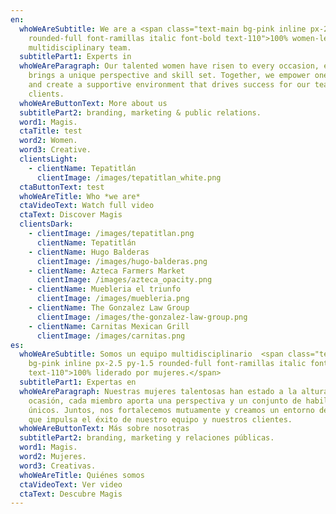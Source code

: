 ```yaml
---
en:
  whoWeAreSubtitle: We are a <span class="text-main bg-pink inline px-2.5 py-1.5
    rounded-full font-ramillas italic font-bold text-110">100% women-led</span>
    multidisciplinary team.
  subtitlePart1: Experts in
  whoWeAreParagraph: Our talented women have risen to every occasion, each member
    brings a unique perspective and skill set. Together, we empower one another
    and create a supportive environment that drives success for our team and
    clients.
  whoWeAreButtonText: More about us
  subtitlePart2: branding, marketing & public relations.
  word1: Magis.
  ctaTitle: test
  word2: Women.
  word3: Creative.
  clientsLight:
    - clientName: Tepatitlán
      clientImage: /images/tepatitlan_white.png
  ctaButtonText: test
  whoWeAreTitle: Who *we are*
  ctaVideoText: Watch full video
  ctaText: Discover Magis
  clientsDark:
    - clientImage: /images/tepatitlan.png
      clientName: Tepatitlán
    - clientName: Hugo Balderas
      clientImage: /images/hugo-balderas.png
    - clientName: Azteca Farmers Market
      clientImage: /images/azteca_opacity.png
    - clientName: Muebleria el triunfo
      clientImage: /images/muebleria.png
    - clientName: The Gonzalez Law Group
      clientImage: /images/the-gonzalez-law-group.png
    - clientName: Carnitas Mexican Grill
      clientImage: /images/carnitas.png
es:
  whoWeAreSubtitle: Somos un equipo multidisciplinario  <span class="text-main
    bg-pink inline px-2.5 py-1.5 rounded-full font-ramillas italic font-bold
    text-110">100% liderado por mujeres.</span>
  subtitlePart1: Expertas en
  whoWeAreParagraph: Nuestras mujeres talentosas han estado a la altura de cada
    ocasión, cada miembro aporta una perspectiva y un conjunto de habilidades
    únicos. Juntos, nos fortalecemos mutuamente y creamos un entorno de apoyo
    que impulsa el éxito de nuestro equipo y nuestros clientes.
  whoWeAreButtonText: Más sobre nosotras
  subtitlePart2: branding, marketing y relaciones públicas.
  word1: Magis.
  word2: Mujeres.
  word3: Creativas.
  whoWeAreTitle: Quiénes somos
  ctaVideoText: Ver video
  ctaText: Descubre Magis
---
```

